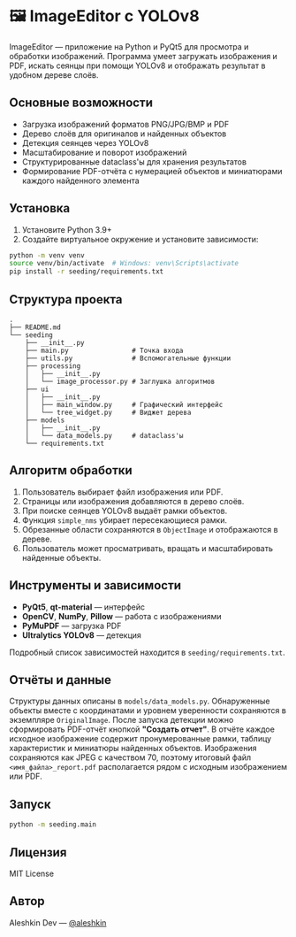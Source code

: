 # 🖼️ ImageEditor с YOLOv8

ImageEditor — приложение на Python и PyQt5 для просмотра и обработки изображений. Программа умеет загружать изображения и PDF, искать сеянцы при помощи YOLOv8 и отображать результат в удобном дереве слоёв.

## Основные возможности

- Загрузка изображений форматов PNG/JPG/BMP и PDF
- Дерево слоёв для оригиналов и найденных объектов
- Детекция сеянцев через YOLOv8
- Масштабирование и поворот изображений
- Структурированные dataclass'ы для хранения результатов
- Формирование PDF-отчёта с нумерацией объектов и миниатюрами каждого
  найденного элемента

## Установка

1. Установите Python 3.9+
2. Создайте виртуальное окружение и установите зависимости:

```bash
python -m venv venv
source venv/bin/activate  # Windows: venv\Scripts\activate
pip install -r seeding/requirements.txt
```

## Структура проекта

```
.
├── README.md
└── seeding
    ├── __init__.py
    ├── main.py                # Точка входа
    ├── utils.py               # Вспомогательные функции
    ├── processing
    │   ├── __init__.py
    │   └── image_processor.py # Заглушка алгоритмов
    ├── ui
    │   ├── __init__.py
    │   ├── main_window.py     # Графический интерфейс
    │   └── tree_widget.py     # Виджет дерева
    ├── models
    │   ├── __init__.py
    │   └── data_models.py     # dataclass'ы
    └── requirements.txt
```

## Алгоритм обработки

1. Пользователь выбирает файл изображения или PDF.
2. Страницы или изображения добавляются в дерево слоёв.
3. При поиске сеянцев YOLOv8 выдаёт рамки объектов.
4. Функция `simple_nms` убирает пересекающиеся рамки.
5. Обрезанные области сохраняются в `ObjectImage` и отображаются в дереве.
6. Пользователь может просматривать, вращать и масштабировать найденные объекты.

## Инструменты и зависимости

- **PyQt5**, **qt-material** — интерфейс
- **OpenCV**, **NumPy**, **Pillow** — работа с изображениями
- **PyMuPDF** — загрузка PDF
- **Ultralytics YOLOv8** — детекция

Подробный список зависимостей находится в `seeding/requirements.txt`.

## Отчёты и данные

Структуры данных описаны в `models/data_models.py`. Обнаруженные объекты вместе с координатами и уровнем уверенности сохраняются в экземпляре `OriginalImage`. После запуска детекции можно сформировать PDF-отчёт кнопкой **"Создать отчет"**. В отчёте каждое исходное изображение содержит пронумерованные рамки, таблицу характеристик и миниатюры найденных объектов. Изображения сохраняются как JPEG с качеством 70, поэтому итоговый файл `<имя_файла>_report.pdf` располагается рядом с исходным изображением или PDF.

## Запуск

```bash
python -m seeding.main
```

## Лицензия

MIT License

## Автор

Aleshkin Dev — [@aleshkin](https://t.me/aleshkin)
